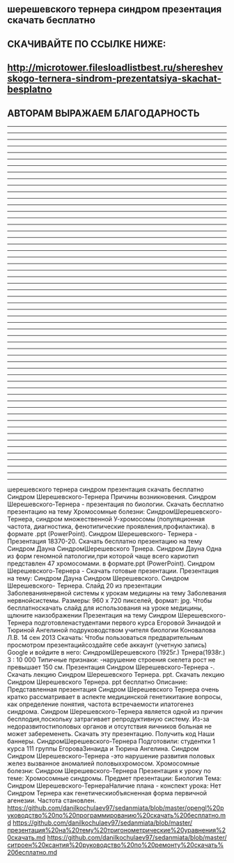 шерешевского тернера синдром презентация скачать бесплатно
--------------------------------------------------
СКАЧИВАЙТЕ ПО ССЫЛКЕ НИЖЕ:
--------------------------------------------------
http://microtower.filesloadlistbest.ru/shereshevskogo-ternera-sindrom-prezentatsiya-skachat-besplatno
--------------------------------------------------
АВТОРАМ ВЫРАЖАЕМ БЛАГОДАРНОСТЬ
--------------------------------------------------
--------------------------------------------------
--------------------------------------------------
--------------------------------------------------
--------------------------------------------------
--------------------------------------------------
--------------------------------------------------
--------------------------------------------------
--------------------------------------------------
--------------------------------------------------
--------------------------------------------------
--------------------------------------------------
--------------------------------------------------
--------------------------------------------------
--------------------------------------------------
--------------------------------------------------
--------------------------------------------------
--------------------------------------------------
--------------------------------------------------
--------------------------------------------------
--------------------------------------------------
--------------------------------------------------
--------------------------------------------------
--------------------------------------------------
--------------------------------------------------
--------------------------------------------------
--------------------------------------------------
--------------------------------------------------
--------------------------------------------------
--------------------------------------------------
--------------------------------------------------
--------------------------------------------------
--------------------------------------------------
--------------------------------------------------
--------------------------------------------------
--------------------------------------------------
--------------------------------------------------
--------------------------------------------------
--------------------------------------------------
--------------------------------------------------
--------------------------------------------------
--------------------------------------------------
--------------------------------------------------
--------------------------------------------------
--------------------------------------------------
--------------------------------------------------
--------------------------------------------------
--------------------------------------------------
--------------------------------------------------
--------------------------------------------------
--------------------------------------------------
--------------------------------------------------
--------------------------------------------------
--------------------------------------------------
--------------------------------------------------
--------------------------------------------------
шерешевского тернера синдром презентация скачать бесплатно Синдром Шерешевского-Тернера  Причины возникновения. Синдром Шерешевского-Тернера - презентация по биологии. Скачать бесплатно презентацию на тему Хромосомные болезни: СиндромШерешевского-Тернера, синдром множественной У-хромосомы (популяционная частота, диагностика, фенотипические проявления,профилактика). в формате .ppt (PowerPoint). Синдром Шерешевского- Тернера - Презентация 18370-20. Скачать бесплатно презентацию на тему Синдром Дауна СиндромШерешевского Трнера. Синдром Дауна Одна из форм геномной патологии,при которой чаще всего кариотип представлен 47 хромосомами. в формате.ppt (PowerPoint). Синдром Шерешевского-Тернера - Скачать готовые презентации. Презентация на тему: Синдром Дауна Синдром Шерешевского. Синдром Шерешевского- Тернера. Слайд 20 из презентации Заболеваниянервной системы к урокам медицины на тему Заболевания нервнойсистемы. Размеры: 960 х 720 пикселей, формат: jpg. Чтобы бесплатноскачать слайд для использования на уроке медицины, щлкните наизображении
Презентация на тему Синдром Шерешевского-Тернера подготовленастудентами первого курса Егоровой Зинаидой и Тюриной Ангелиной подруководством учителя биологии Коновалова Л.В. 14 сен 2013  Скачать:  Чтобы пользоваться предварительным просмотром презентацийсоздайте себе аккаунт (учетную запись) Google и войдите в него:  СиндромШерешевского (1925г.)  Трнера(1938г.)  3 : 10 000 Типичные признаки: -нарушение строения скелета рост не превышает 150 см. Презентация Синдром Шерешевского-Тернера -. Скачать лекцию Синдром Шерешевского  Тернера. ppt. Скачать лекцию Синдром Шерешевского  Тернера. ppt бесплатно Описание: Представленная презентация Синдром Шерешевского Тернера очень кратко рассматривает в аспекте медицинской генетикитакие вопросы, как определение понятия, частота встречаемости ипатогенез синдрома. Синдром Шерешевского-Тернера является одной из причин бесплодия,поскольку затрагивает репродуктивную систему. Из-за недоразвитостиполовых органов и отсутствия яичников больная не может забеременеть. Скачать эту презентацию. Получить код Наши баннеры. СиндромШерешевского-Тернера Подготовили: студентки 1 курса 111 группы ЕгороваЗинаида и Тюрина Ангелина. Синдром  Синдром Шерешевского-Тернера -это нарушение развития половых желез вызванное аномалией половыххромосом. Хромосомные болезни: Синдром Шерешевского-Тернера
Презентация к уроку по теме: Хромосомные синдромы. Предмет презентации: Биология Тема: Синдром Шерешевского-ТернераНаличие плана - конспект урока: Нет Синдром Тернера как генетическиобъясненная форма первичной агенезии. Частота становлен.
https://github.com/danilkochulaev97/sedanmiata/blob/master/opengl%20руководство%20по%20программированию%20скачать%20бесплатно.md
https://github.com/danilkochulaev97/sedanmiata/blob/master/презентация%20на%20тему%20тригонометрические%20уравнения%20скачать.md
https://github.com/danilkochulaev97/sedanmiata/blob/master/ситроен%20ксантия%20руководство%20по%20ремонту%20скачать%20бесплатно.md